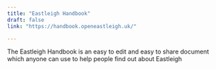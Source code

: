 ```yaml
---
title: "Eastleigh Handbook"
draft: false
link: "https://handbook.openeastleigh.uk/"

---
```


The Eastleigh Handbook is an easy to edit and easy to share document which anyone can use to help people find out about Eastleigh

<!--more-->
